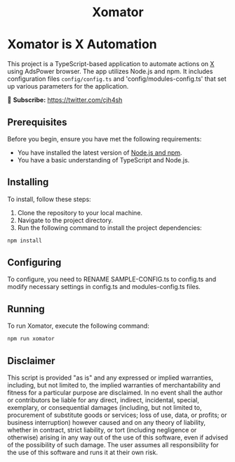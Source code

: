 <h1 align="center">Xomator</h1>

# Xomator is X Automation

This project is a TypeScript-based application to automate actions on [X](https://x.com) using AdsPower browser. The app utilizes Node.js and npm. It includes configuration files `config/config.ts` and 'config/modules-config.ts' that set up various parameters for the application.

📨 <b>Subscribe:</b> https://twitter.com/cjh4sh

## Prerequisites

Before you begin, ensure you have met the following requirements:

- You have installed the latest version of [Node.js and npm](https://nodejs.org/en/download/).
- You have a basic understanding of TypeScript and Node.js.

## Installing

To install, follow these steps:

1. Clone the repository to your local machine.
2. Navigate to the project directory.
3. Run the following command to install the project dependencies:

```bash
npm install
```

## Configuring

To configure, you need to RENAME SAMPLE-CONFIG.ts to config.ts and modify necessary settings in config.ts and modules-config.ts files.

## Running
To run Xomator, execute the following command:

```bash
npm run xomator
```

## Disclaimer
This script is provided "as is" and any expressed or implied warranties, including, but not limited to, the implied warranties of merchantability and fitness for a particular purpose are disclaimed. In no event shall the author or contributors be liable for any direct, indirect, incidental, special, exemplary, or consequential damages (including, but not limited to, procurement of substitute goods or services; loss of use, data, or profits; or business interruption) however caused and on any theory of liability, whether in contract, strict liability, or tort (including negligence or otherwise) arising in any way out of the use of this software, even if advised of the possibility of such damage. The user assumes all responsibility for the use of this software and runs it at their own risk.